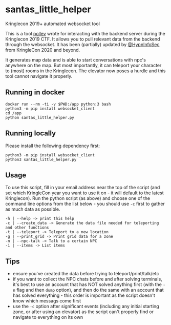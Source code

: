 # santas_little_helper
Kringlecon 2019+ automated websocket tool

This is a tool [pollev](https://github.com/pollev) wrote for interacting with the backend server during the Kringlecon 2019 CTF. It allows you to pull relevant data from the backend through the websocket. It has been (partially) updated by [@HypnInfoSec](https://twitter.com/HypnInfoSec) from KringleCon 2020 and beyond.

It generates map data and is able to start conversations with npc's anywhere on the map. But most importantly, it can teleport your character to (most) rooms in the Kringlecon. The elevator now poses a hurdle and this tool cannot navigate it properly.

## Running in docker

```
docker run --rm -ti -v $PWD:/app python:3 bash
python3 -m pip install websocket_client
cd /app
python santas_little_helper.py
```

## Running locally
Please install the following dependency first:

```
python3 -m pip install websocket_client
python3 santas_little_helper.py
```

## Usage

To use this script, fill in your email address near the top of the script (and set which KringleCon year you want to use it on - it will default to the latest Kringlecon). Run the python script (as above) and choose one of the command line options from the list below - you should use `-c` first to gather as much data as possible.

    -h | --help -> print this help
    -c | --create_data -> Generate the data file needed for teleporting and other functions
    -t | --teleport -> Teleport to a new location
    -g | --print_grid -> Print grid data for a zone
    -n | --npc-talk -> Talk to a certain NPC
    -i | --items -> List items


## Tips
* ensure you've created the data before trying to teleport/print/talk/etc
* if you want to collect the NPC chats before and after solving terminals, it's best to use an account that has NOT solved anything first (with the `-n` flag and then `dump` option), and then do the same with an account that has solved everything - this order is important as the script doesn't know which messags come first
* use the `-c` option after significant events (including any initial starting zone, or after using an elevator) as the script can't properly find or navigate to everything on its own
